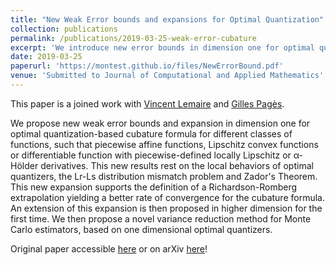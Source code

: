 ```yaml
---
title: "New Weak Error bounds and expansions for Optimal Quantization"
collection: publications
permalink: /publications/2019-03-25-weak-error-cubature
excerpt: 'We introduce new error bounds in dimension one for optimal quantization based cubature formula for a class of function that allows us to reach weak error of order two. This new results use deeply the local behaviors of optimal quantizers as well as Lr-Ls mismatch distortion results.'
date: 2019-03-25
paperurl: 'https://montest.github.io/files/NewErrorBound.pdf'
venue: 'Submitted to Journal of Computational and Applied Mathematics'
---
```


This paper is a joined work with [Vincent Lemaire](https://www.lpsm.paris/pageperso/lemaire/) and [Gilles Pagès](http://www.lpsm.paris/dw/doku.php?id=users:pages:index).

We propose new weak error bounds and expansion in dimension one for optimal quantization-based cubature formula for different classes of functions, such that piecewise affine functions, Lipschitz convex functions or differentiable function with piecewise-defined locally Lipschitz or α-Hölder derivatives. This new results rest on the local behaviors of optimal quantizers, the Lr-Ls distribution mismatch problem and Zador's Theorem. This new expansion supports the definition of a Richardson-Romberg extrapolation yielding a better rate of convergence for the cubature formula. An extension of this expansion is then proposed in higher dimension for the first time. We then propose a novel variance reduction method for Monte Carlo estimators, based on one dimensional optimal quantizers.


Original paper accessible [here](https://montest.github.io/files/NewErrorBound.pdf) or on arXiv [here](https://arxiv.org/abs/1903.10330)!
